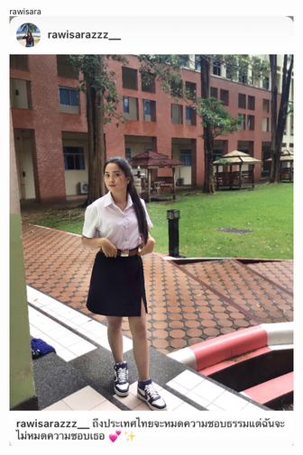 <html> rawisara <br>
<img src="https://github.com/rawisara64200191/me/blob/main/905CFA35-7AF1-43B8-A811-FAC653A596B5.jpeg">                     </html>
